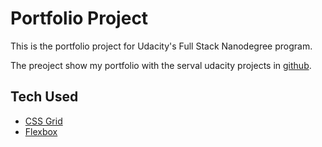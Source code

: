 # Portfolio Project

This is the portfolio project for Udacity's Full Stack Nanodegree program.

The preoject show my portfolio with the serval udacity projects in [github](https://github.com/wz30).


## Tech Used
* [CSS Grid](https://developer.mozilla.org/en-US/docs/Web/CSS/CSS_Grid_Layout)
* [Flexbox](https://developer.mozilla.org/en-US/docs/Web/CSS/CSS_Flexible_Box_Layout)
